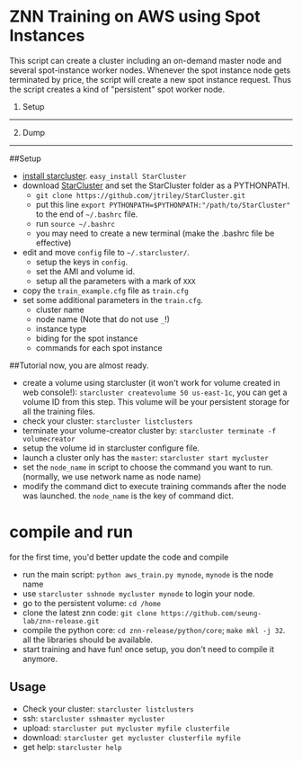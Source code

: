 ZNN Training on AWS using Spot Instances
=======================================
This script can create a cluster including an on-demand master node and several spot-instance worker nodes. Whenever the spot instance node gets terminated by price, the script will create a new spot instance request. Thus the script creates a kind of "persistent" spot worker node.

1. Setup
--------

2. Dump
--------

##Setup

* [install starcluster](http://star.mit.edu/cluster/docs/latest/installation.html). `easy_install StarCluster`
* download [StarCluster](https://github.com/jtriley/StarCluster) and set the StarCluster folder as a PYTHONPATH.
  * ``git clone https://github.com/jtriley/StarCluster.git``
  * put this line `export PYTHONPATH=$PYTHONPATH:"/path/to/StarCluster"` to the end of `~/.bashrc` file.
  * run `source ~/.bashrc`
  * you may need to create a new terminal (make the .bashrc file be effective)
* edit and move `config` file to `~/.starcluster/`.
  * setup the keys in `config`.
  * set the AMI and volume id.
  * setup all the parameters with a mark of `XXX`
* copy the `train_example.cfg` file as `train.cfg`
* set some additional parameters in the `train.cfg`.
    * cluster name
    * node name (Note that do not use `_`!)
    * instance type
    * biding for the spot instance
    * commands for each spot instance

##Tutorial
now, you are almost ready. 
* create a volume using starcluster (it won't work for volume created in web console!): `starcluster createvolume 50 us-east-1c`, you can get a volume ID from this step. This volume will be your persistent storage for all the training files.
* check your cluster: `starcluster listclusters`
* terminate your volume-creator cluster by: `starcluster terminate -f volumecreator`
* setup the volume id in starcluster configure file.
* launch a cluster only has the `master`: `starcluster start mycluster`
* set the `node_name` in script to choose the command you want to run. (normally, we use network name as node name)
* modify the command dict to execute training commands after the node was launched. the `node_name` is the key of command dict.

# compile and run
for the first time, you'd better update the code and compile
* run the main script: `python aws_train.py mynode`, `mynode` is the node name
* use `starcluster sshnode mycluster mynode` to login your node. 
* go to the persistent volume: `cd /home`
* clone the latest znn code: `git clone https://github.com/seung-lab/znn-release.git`
* compile the python core: `cd znn-release/python/core`; `make mkl -j 32`. all the libraries should be available.
* start training and have fun!
once setup, you don't need to compile it anymore.

## Usage
* Check your cluster: `starcluster listclusters`
* ssh: `starcluster sshmaster mycluster`
* upload: `starcluster put mycluster myfile clusterfile`
* download: `starcluster get mycluster clusterfile myfile`
* get help: `starcluster help`
